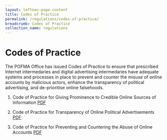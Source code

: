 ```yaml
---
layout: leftnav-page-content
title: Codes of Practice
permalink: /regulations/codes-of-practice/
breadcrumb: Codes of Practice
collection_name: regulations
---
```


# Codes of Practice


The POFMA Office has issued Codes of Practice to ensure that prescribed Internet intermedaries and digital advertising intermedaries have adequate systems and processes in place to prevent and counter the misuse of online accounts by malicious actors, enhance the transparency of political advertising, and de-prioritise online falsehoods.

1. Code of Practice for Giving Prominence to Credible Online Sources of Information [PDF](/file/to/CoP/PDF)

2. Code of Practice for Transparency of Online Political Advertisements [PDF](/file/to/CoP/PDF)

3. Code of Practice for Preventing and Countering the Abuse of Online Accounts [PDF](/file/to/CoP/PDF)
